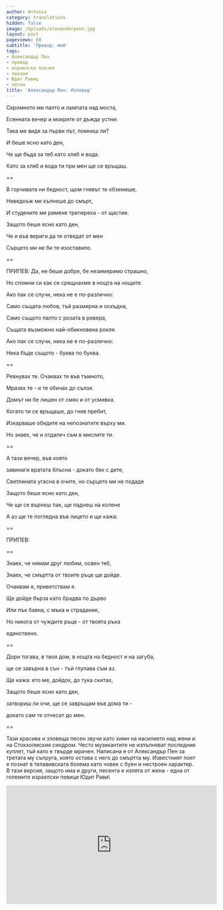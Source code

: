 ```yaml
---
author: Antonia
category: translations
hidden: false
image: /Uploads/alexanderpenn.jpg
layout: post
pageviews: 68
subtitle: 'Превод: мой'
tags:
- Александър Пен
- превод
- израелска поезия
- поезия
- Юдит Равиц
- песен
title: 'Александър Пен: Изповед'
---
```


Скромното ми палто и лампата над моста,

Есенната вечер и мокрите от дъжда устни:

Така ме видя за първи път, помниш ли?

И беше ясно като ден,

Че ще бъда за теб като хляб и вода.

Като за хляб и вода ти при мен ще се връщаш.

\==

В горчивата ни бедност, щом гневът те обземеше,

Неведнъж ме кълнеше до смърт,

И студените ми рамене трепереха - от щастие.

Защото беше ясно като ден,

Че и във вериги да те отведат от мен

Сърцето ми не би те изоставило.

\==

ПРИПЕВ: Да, не беше добре, бе незимеримо страшно,

Но спомни си как се срещнахме в нощта на нощите.

Ако пак се случи, нека не е по-различно:

Само същата любов, тъй размирна и оскъдна,

Само същото палто с розата в ревера,

Същата възможно най-обикновена рокля.

Ако пак се случи, нека не е по-различно:

Нека бъде същото - буква по буква.

\==

Ревнувах те. Очаквах те във тъмното,

Мразех те - и те обичах до сълзи.

Домът ни бе лишен от смях и от усмивка.

Когато ти се връщаше, до гняв пребит,

Изкарваше обидите на непознатите върху ми.

Но знаех, че и отдалеч съм в мислите ти.

\==

А тази вечер, във която

завинаги вратата блъсна - докато бях с дете,

Светлината угасна в очите, но сърцето ми не подаде

Защото беше ясно като ден,

Че ще се върнеш пак, ще паднеш на колене

А аз ще те погледна във лицето и ще кажа:

\==

ПРИПЕВ:

\==

Знаех, че нямам друг любим, освен теб,

Знаех, че смъртта от твоите ръце ще дойде.

Очаквам я, приветствам я.

Ще дойде бърза като брадва по дърво

Или пък бавна, с мъка и страдание,

Но никога от чуждите ръце - от твоята ръка

единствено.

\==

Дори тогава, в твоя дом, в нощта на бедност и на загуба,

ще се завърна в сън - тъй глупава съм аз.

Ще кажа: ето ме, дойдох, до тука скитах,

Защото беше ясно като ден,

затвориш ли очи, ще се завръщам във дома ти -

докато сам те отнесат до мен.

\==

Тази красива и зловеща песен звучи като химн на насилието над жени и на Стокхолмския синдром. Често музикантите не изпълняват последния куплет, тъй като е твърде мрачен. Написана е от Александър Пен за третата му съпруга, която остава с него до смъртта му. Известният поет е познат в телавивската бохема като човек с буен и нестроен характер. В тази версия, защото има и други, песента е изпята от жена - една от големите израелски певици Юдит Рави\

<iframe width="560" height="315" src="https://www.youtube.com/embed/IigX21DCiuo" frameborder="0" allow="accelerometer; autoplay; encrypted-media; gyroscope; picture-in-picture" allowfullscreen></iframe>
